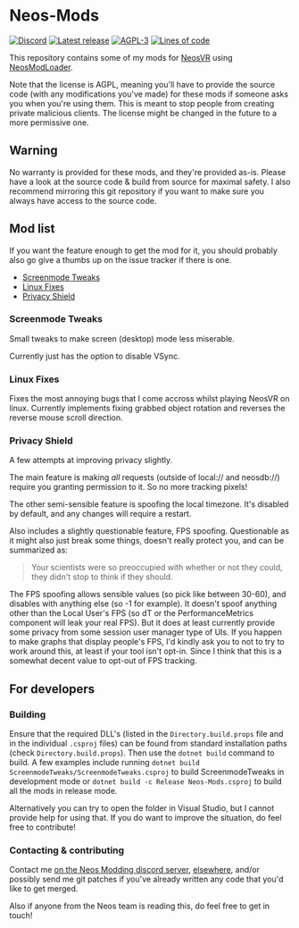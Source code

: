 # Neos-Mods<!-- omit in toc -->

[![Discord](https://img.shields.io/discord/901126079857692714?label=discord&logo=discord&style=flat)](https://discord.gg/2WR6rGVzht)
[![Latest release](https://img.shields.io/badge/dynamic/json.svg?label=release&url=https://git.ljoonal.xyz/api/v1/repos/ljoonal/Neos-Mods/releases&query=$[0].tag_name&style=flat&logo=gitea)](https://neos.ljoonal.xyz/releases)
[![AGPL-3](https://img.shields.io/badge/license-AGPL--3-black?style=flat&logo=open-source-initiative)](https://tldrlegal.com/license/gnu-affero-general-public-license-v3-(agpl-3.0))
[![Lines of code](https://img.shields.io/tokei/lines/git.ljoonal.xyz/ljoonal/Neos-Mods?label=lines&style=flat&logo=C-Sharp)](.)

This repository contains some of my mods for [NeosVR](https://store.steampowered.com/app/740250/Neos_VR/) using [NeosModLoader](https://github.com/zkxs/NeosModLoader).

Note that the license is AGPL, meaning you'll have to provide the source code (with any modifications you've made) for these mods if someone asks you when you're using them.
This is meant to stop people from creating private malicious clients.
The license might be changed in the future to a more permissive one.

## Warning<!-- omit in toc -->

No warranty is provided for these mods, and they're provided as-is.
Please have a look at the source code & build from source for maximal safety.
I also recommend mirroring this git repository if you want to make sure you always have access to the source code.

## Mod list<!-- omit in toc -->

If you want the feature enough to get the mod for it, you should probably also go give a thumbs up on the issue tracker if there is one.

- [Screenmode Tweaks](#screenmode-tweaks)
- [Linux Fixes](#linux-fixes)
- [Privacy Shield](#privacy-shield)

### Screenmode Tweaks

Small tweaks to make screen (desktop) mode less miserable.

Currently just has the option to disable VSync.

### Linux Fixes

Fixes the most annoying bugs that I come accross whilst playing NeosVR on linux.
Currently implements fixing grabbed object rotation and reverses the reverse mouse scroll direction.

### Privacy Shield

A few attempts at improving privacy slightly.

The main feature is making _all_ requests (outside of local:// and neosdb://) require you granting permission to it.
So no more tracking pixels!

The other semi-sensible feature is spoofing the local timezone.
It's disabled by default, and any changes will require a restart.

Also includes a slightly questionable feature, FPS spoofing.
Questionable as it might also just break some things, doesn't really protect you, and can be summarized as:
> Your scientists were so preoccupied with whether or not they could, they didn't stop to think if they should.

The FPS spoofing allows sensible values (so pick like between 30-60), and disables with anything else (so -1 for example).
It doesn't spoof anything other than the Local User's FPS (so dT or the PerformanceMetrics component will leak your real FPS).
But it does at least currently provide some privacy from some session user manager type of UIs.
If you happen to make graphs that display people's FPS, I'd kindly ask you to not to try to work around this, at least if your tool isn't opt-in.
Since I think that this is a somewhat decent value to opt-out of FPS tracking.

## For developers<!-- omit in toc -->

### Building<!-- omit in toc -->

Ensure that the required DLL's (listed in the `Directory.build.props` file and in the individual `.csproj` files) can be found from standard installation paths (check `Directory.build.props`).
Then use the `dotnet build` command to build.
A few examples include running `dotnet build ScreenmodeTweaks/ScreenmodeTweaks.csproj` to build ScreenmodeTweaks in development mode or `dotnet build -c Release Neos-Mods.csproj` to build all the mods in release mode.

Alternatively you can try to open the folder in Visual Studio, but I cannot provide help for using that.
If you do want to improve the situation, do feel free to contribute!

### Contacting & contributing<!-- omit in toc -->

Contact me [on the Neos Modding discord server](https://discord.gg/vCDJK9xyvm), [elsewhere](https://ljoonal.xyz/contact), and/or possibly send me git patches if you've already written any code that you'd like to get merged.

Also if anyone from the Neos team is reading this, do feel free to get in touch!
